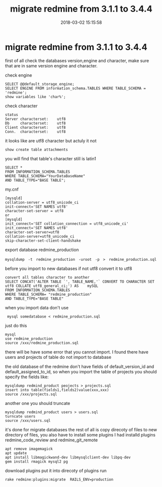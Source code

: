 ﻿---
layout: post
title:  migrate redmine from 3.1.1 to 3.4.4
date:   2018-03-02 15:15:58
categories: Linux
tags: Linux
---


# migrate redmine from 3.1.1 to 3.4.4

first of all check the databases version,engine and character, make sure that are in same version engine and character.

check engine
~~~
SELECT @@default_storage_engine;
SELECT ENGINE FROM information_schema.TABLES WHERE TABLE_SCHEMA = 'redmine';
show variables like 'char%';
~~~
check character
~~~
status
Server characterset:	utf8
Db     characterset:	utf8
Client characterset:	utf8
Conn.  characterset:	utf8
~~~
it looks like are utf8 character but actuly it not
~~~
show create table attachments
~~~
you will find that table's character still is latin1
~~~
SELECT *
FROM INFORMATION_SCHEMA.TABLES
WHERE TABLE_SCHEMA="YourDataBaseName"
AND TABLE_TYPE="BASE TABLE";
~~~

my.cnf
```
[mysqld]
collation-server = utf8_unicode_ci
init-connect='SET NAMES utf8'
character-set-server = utf8
or
[mysqld]
init_connect='SET collation_connection = utf8_unicode_ci'
init_connect='SET NAMES utf8'
character-set-server=utf8
collation-server=utf8_unicode_ci
skip-character-set-client-handshake
```

export database redmine_production
~~~
mysqldump　-t　redmine_production　-uroot　-p　>　redmine_production.sql　
~~~

before you import to new databases if not utf8
convert it to utf8
~~~
convert all tables character to another
SELECT CONCAT('ALTER TABLE `', TABLE_NAME,'` CONVERT TO CHARACTER SET utf8 COLLATE utf8_general_ci;') AS    mySQL
FROM INFORMATION_SCHEMA.TABLES
WHERE TABLE_SCHEMA= "redmine_production"
AND TABLE_TYPE="BASE TABLE"
~~~

when you import data don't use
```
 mysql somedatabase < redmine_production.sql
```
just do this
~~~
mysql
use redmine_production
source /xxx/redmine_production.sql
~~~
there will be have some error that you cannot import. I found there have users and projects of table do not import to database

the old database of the redmine don't have fields of default_version_id and default_assigned_to_id, so when you import the table of projects you should specify the fields like:</br>
```
mysqldump redmind_product peojects > projects.sql
insert into table(fields1,fields2)value(xxx,xxx)
source /xxx/projects.sql
```
another one you should truncate </br>
```
mysqldump redmind_product users > users.sql
turncate users
source /xxx/users.sql
```
it's done for migrate databases
the rest of all is copy direcoty of files to new directory of files, you also have to install some plugins
I had installd plugins redmine_code_review and redmine_git_remote
~~~
apt remove imagemagick
apt update
apt install libmagickwand-dev libmysqlclient-dev libpq-dev
gem install rmagick mysql2 pg
~~~
download plugins
put it into direcoty of plugins run
~~~
rake redmine:plugins:migrate  RAILS_ENV=production
~~~
